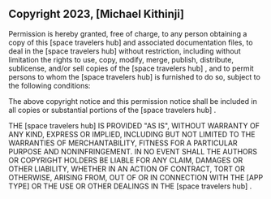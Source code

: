 ## Copyright 2023, [Michael Kithinji]


Permission is hereby granted, free of charge, to any person obtaining a copy of this [space travelers hub] and associated documentation files, to deal in the [space travelers hub]  without restriction, including without limitation the rights to use, copy, modify, merge, publish, distribute, sublicense, and/or sell copies of the [space travelers hub] , and to permit persons to whom the [space travelers hub]  is furnished to do so, subject to the following conditions:

The above copyright notice and this permission notice shall be included in all copies or substantial portions of the [space travelers hub] .

THE [space travelers hub]  IS PROVIDED "AS IS", WITHOUT WARRANTY OF ANY KIND, EXPRESS OR IMPLIED, INCLUDING BUT NOT LIMITED TO THE WARRANTIES OF MERCHANTABILITY, FITNESS FOR A PARTICULAR PURPOSE AND NONINFRINGEMENT. IN NO EVENT SHALL THE AUTHORS OR COPYRIGHT HOLDERS BE LIABLE FOR ANY CLAIM, DAMAGES OR OTHER LIABILITY, WHETHER IN AN ACTION OF CONTRACT, TORT OR OTHERWISE, ARISING FROM, OUT OF OR IN CONNECTION WITH THE [APP TYPE] OR THE USE OR OTHER DEALINGS IN THE [space travelers hub] .
